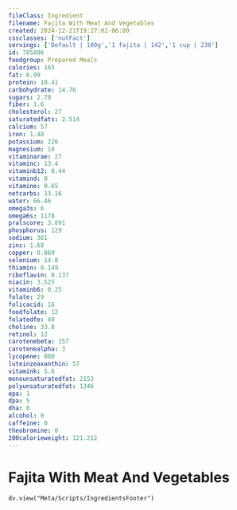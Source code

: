```yaml
---
fileClass: Ingredient
filename: Fajita With Meat And Vegetables
created: 2024-12-21T19:27:02-06:00
cssclasses: ['nutFact']
servings: ['Default | 100g','1 fajita | 142','1 cup | 230']
id: 785896
foodgroup: Prepared Meals
calories: 165
fat: 6.99
protein: 10.41
carbohydrate: 14.76
sugars: 2.78
fiber: 1.6
cholesterol: 27
saturatedfats: 2.514
calcium: 57
iron: 1.48
potassium: 226
magnesium: 18
vitaminarae: 27
vitaminc: 13.4
vitaminb12: 0.44
vitamind: 0
vitamine: 0.65
netcarbs: 13.16
water: 66.46
omega3s: 6
omega6s: 1178
pralscore: 3.891
phosphorus: 129
sodium: 361
zinc: 1.68
copper: 0.069
selenium: 14.8
thiamin: 0.149
riboflavin: 0.137
niacin: 3.525
vitaminb6: 0.25
folate: 29
folicacid: 16
foodfolate: 12
folatedfe: 40
choline: 33.8
retinol: 12
carotenebeta: 157
carotenealpha: 3
lycopene: 880
luteinzeaxanthin: 57
vitamink: 5.6
monounsaturatedfat: 2153
polyunsaturatedfat: 1346
epa: 1
dpa: 5
dha: 0
alcohol: 0
caffeine: 0
theobromine: 0
200calorieweight: 121.212
---
```


# Fajita With Meat And Vegetables

```dataviewjs
dv.view("Meta/Scripts/IngredientsFooter")
```